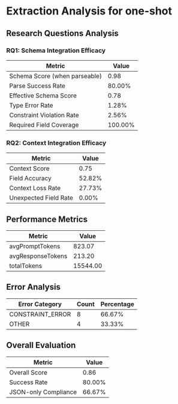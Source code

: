 # Extraction Analysis for one-shot

## Research Questions Analysis

### RQ1: Schema Integration Efficacy

| Metric | Value |
|--------|-------|
| Schema Score (when parseable) | 0.98 |
| Parse Success Rate | 80.00% |
| Effective Schema Score | 0.78 |
| Type Error Rate | 1.28% |
| Constraint Violation Rate | 2.56% |
| Required Field Coverage | 100.00% |

### RQ2: Context Integration Efficacy

| Metric | Value |
|--------|-------|
| Context Score | 0.75 |
| Field Accuracy | 52.82% |
| Context Loss Rate | 27.73% |
| Unexpected Field Rate | 0.00% |

## Performance Metrics

| Metric | Value |
|--------|-------|
| avgPromptTokens | 823.07 |
| avgResponseTokens | 213.20 |
| totalTokens | 15544.00 |

## Error Analysis

| Error Category | Count | Percentage |
|---------------|-------|------------|
| CONSTRAINT_ERROR | 8 | 66.67% |
| OTHER | 4 | 33.33% |

## Overall Evaluation

| Metric | Value |
|--------|-------|
| Overall Score | 0.86 |
| Success Rate | 80.00% |
| JSON-only Compliance | 66.67% |
